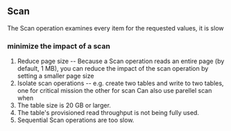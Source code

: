 ## Scan 
The Scan operation examines every item for the requested values, it is slow 
### minimize the impact of a scan 
1. Reduce page size -- Because a Scan operation reads an entire page (by default, 1 MB), you can reduce the impact of the scan operation by setting a smaller page size 
2. Isolate scan operations -- e.g. create two tables and write to two tables, one for critical mission the other for scan
Can also use parellel scan when
1. The table size is 20 GB or larger.
2. The table's provisioned read throughput is not being fully used.
3. Sequential Scan operations are too slow.
